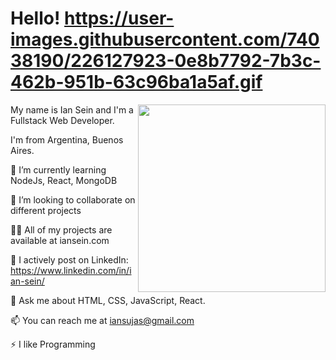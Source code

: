 # Hello! https://user-images.githubusercontent.com/74038190/226127923-0e8b7792-7b3c-462b-951b-63c96ba1a5af.gif
 <!-- Profile views -->
 <img src="https://user-images.githubusercontent.com/74038190/212749695-a6817c5a-a794-462b-afca-1b5ce7dd5e63.gif" align="right" height="300">
 
 <p align="left">My name is Ian Sein and I'm a Fullstack Web Developer.
  
  I'm from Argentina, Buenos Aires.

</p>


🌱 I’m currently learning NodeJs, React, MongoDB

👯 I’m looking to collaborate on different projects

👨‍💻 All of my projects are available at iansein.com

📝 I actively post on LinkedIn: https://www.linkedin.com/in/ian-sein/

👀 Ask me about HTML, CSS, JavaScript, React.

📫 You can reach me at iansujas@gmail.com

⚡ I like Programming

<br>
